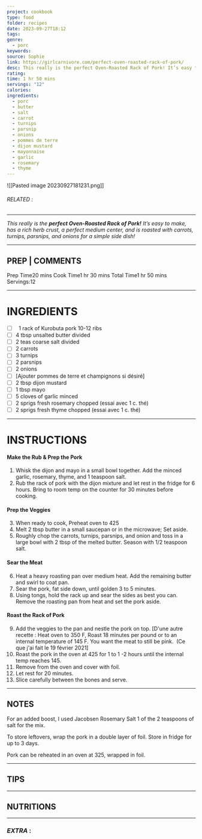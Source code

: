 ```yaml
---
project: cookbook
type: food
folder: recipes
date: 2023-09-27T18:12
tags: 
genre:
  - porc
keywords: 
source: Sophie
link: https://girlcarnivore.com/perfect-oven-roasted-rack-of-pork/
desc: This really is the perfect Oven-Roasted Rack of Pork! It’s easy to make, has a rich herb crust, a perfect medium center, and is roasted with carrots, turnips, parsnips, and onions for a simple side dish!
rating: 
time: 1 hr 50 mins
servings: "12"
calories: 
ingredients:
  - porc
  - butter
  - salt
  - carrot
  - turnips
  - parsnip
  - onions
  - pommes de terre
  - dijon mustard
  - mayonnaise
  - garlic
  - rosemary
  - thyme
---
```


![[Pasted image 20230927181231.png]]
###### *RELATED* : 
---
__This really is the_ **_perfect Oven-Roasted Rack of Pork!_** _It’s easy to make, has a rich herb crust, a perfect medium center, and is roasted with carrots, turnips, parsnips, and onions for a simple side dish!__

---
## PREP | COMMENTS

Prep Time20 mins
Cook Time1 hr 30 mins
Total Time1 hr 50 mins
Servings:12

---
# INGREDIENTS

- [ ]   1 rack of Kurobuta pork 10-12 ribs
- [ ] 4 tbsp unsalted butter divided
- [ ] 2 teas coarse salt divided
- [ ] 2 carrots
- [ ] 3 turnips
- [ ] 2 parsnips
- [ ] 2 onions
- [ ] [Ajouter pommes de terre et champignons si désiré]
- [ ] 2 tbsp dijon mustard
- [ ] 1 tbsp mayo
- [ ] 5 cloves of garlic minced
- [ ] 2 sprigs fresh rosemary chopped (essai avec 1 c. thé)
- [ ] 2 sprigs fresh thyme chopped (essai avec 1 c. thé)

---
# INSTRUCTIONS

#### Make the Rub & Prep the Pork

1. Whisk the dijon and mayo in a small bowl together. Add the minced garlic, rosemary, thyme, and 1 teaspoon salt.
2. Rub the rack of pork with the dijon mixture and let rest in the fridge for 6 hours. Bring to room temp on the counter for 30 minutes before cooking.

#### **Prep the Veggies**

3. When ready to cook, Preheat oven to 425
4. Melt 2 tbsp butter in a small saucepan or in the microwave; Set aside.
5. Roughly chop the carrots, turnips, parsnips, and onion and toss in a large bowl with 2 tbsp of the melted butter. Season with 1/2 teaspoon salt. 

#### **Sear the Meat**

6. Heat a heavy roasting pan over medium heat. Add the remaining butter and swirl to coat pan.
7. Sear the pork, fat side down, until golden 3 to 5 minutes.
8. Using tongs, hold the rack up and sear the sides as best you can. Remove the roasting pan from heat and set the pork aside.

#### **Roast the Rack of Pork**

9. Add the veggies to the pan and nestle the pork on top.
[D'une autre recette : Heat oven to 350 F, Roast 18 minutes per pound or to an internal temperature of 145 F. You want the meat to still be pink.  (Ce que j'ai fait le 19 février 2021]
10. Roast the pork in the oven at 425 for 1 to 1 -2 hours until the internal temp reaches 145.
11. Remove from the oven and cover with foil.
12. Let rest for 20 minutes.
13. Slice carefully between the bones and serve.

---
## NOTES

For an added boost, I used Jacobsen Rosemary Salt 1 of the 2 teaspoons of salt for the mix.

  

To store leftovers, wrap the pork in a double layer of foil. Store in fridge for up to 3 days.  

  

Pork can be reheated in an oven at 325, wrapped in foil.

---
## TIPS



---
## NUTRITIONS



---
### *EXTRA* :



